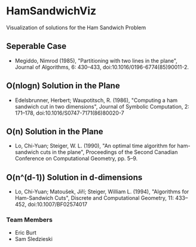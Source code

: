 # HamSandwichViz
Visualization of solutions for the Ham Sandwich Problem

## Seperable Case
- Megiddo, Nimrod (1985), "Partitioning with two lines in the plane", Journal of Algorithms, 6: 430–433, doi:10.1016/0196-6774(85)90011-2.

## O(nlogn) Solution in the Plane
- Edelsbrunner, Herbert; Waupotitsch, R. (1986), "Computing a ham sandwich cut in two dimensions", Journal of Symbolic Computation, 2: 171–178, doi:10.1016/S0747-7171(86)80020-7

## O(n) Solution in the Plane
- Lo, Chi-Yuan; Steiger, W. L. (1990), "An optimal time algorithm for ham-sandwich cuts in the plane", Proceedings of the Second Canadian Conference on Computational Geometry, pp. 5–9.

## O(n^(d-1)) Solution in d-dimensions
- Lo, Chi-Yuan; Matoušek, Jiří; Steiger, William L. (1994), "Algorithms for Ham-Sandwich Cuts", Discrete and Computational Geometry, 11: 433–452, doi:10.1007/BF02574017

### Team Members
- Eric Burt
- Sam Sledzieski
